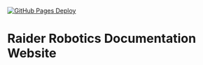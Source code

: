 [![GitHub Pages Deploy](https://github.com/msoe-vex/docs/actions/workflows/gh-pages-deploy.yml/badge.svg?branch=master)](https://github.com/msoe-vex/docs/actions/workflows/gh-pages-deploy.yml)

# Raider Robotics Documentation Website

